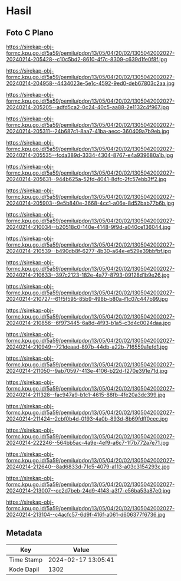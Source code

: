 # Hasil

## Foto C Plano

https://sirekap-obj-formc.kpu.go.id/5a59/pemilu/pdpr/13/05/04/20/02/1305042002027-20240214-205428--c10c5bd2-8610-4f7c-8309-c639d1fe0f8f.jpg

https://sirekap-obj-formc.kpu.go.id/5a59/pemilu/pdpr/13/05/04/20/02/1305042002027-20240214-204958--4434023e-5e1c-4592-9ed0-deb67803c2aa.jpg

https://sirekap-obj-formc.kpu.go.id/5a59/pemilu/pdpr/13/05/04/20/02/1305042002027-20240214-205205--adfd5ca2-0c24-40c5-aa88-2e1132c4f967.jpg

https://sirekap-obj-formc.kpu.go.id/5a59/pemilu/pdpr/13/05/04/20/02/1305042002027-20240214-205311--24b687c1-8aa7-41ba-aecc-360409a7b9eb.jpg

https://sirekap-obj-formc.kpu.go.id/5a59/pemilu/pdpr/13/05/04/20/02/1305042002027-20240214-205535--fcda389d-3334-4304-8767-e4a939680a1b.jpg

https://sirekap-obj-formc.kpu.go.id/5a59/pemilu/pdpr/13/05/04/20/02/1305042002027-20240214-205631--944b625a-52fd-4041-8dfc-2fc57ebb3ff2.jpg

https://sirekap-obj-formc.kpu.go.id/5a59/pemilu/pdpr/13/05/04/20/02/1305042002027-20240214-205903--9e5b840e-3668-4cc1-a06e-8d52bab77b6b.jpg

https://sirekap-obj-formc.kpu.go.id/5a59/pemilu/pdpr/13/05/04/20/02/1305042002027-20240214-210034--b20518c0-140e-4148-9f9d-a040ce136044.jpg

https://sirekap-obj-formc.kpu.go.id/5a59/pemilu/pdpr/13/05/04/20/02/1305042002027-20240214-210539--b490db8f-6277-4b30-a64e-e529e39bbfbf.jpg

https://sirekap-obj-formc.kpu.go.id/5a59/pemilu/pdpr/13/05/04/20/02/1305042002027-20240214-210633--397c2123-182e-4a77-8793-09128d1b9e26.jpg

https://sirekap-obj-formc.kpu.go.id/5a59/pemilu/pdpr/13/05/04/20/02/1305042002027-20240214-210727--61f5f595-85b9-498b-b80a-f1c07c447b99.jpg

https://sirekap-obj-formc.kpu.go.id/5a59/pemilu/pdpr/13/05/04/20/02/1305042002027-20240214-210856--6f973445-6a8d-4f93-b1a5-c3d4c0024daa.jpg

https://sirekap-obj-formc.kpu.go.id/5a59/pemilu/pdpr/13/05/04/20/02/1305042002027-20240214-210949--721deaad-897b-44db-a22b-716559a1efd1.jpg

https://sirekap-obj-formc.kpu.go.id/5a59/pemilu/pdpr/13/05/04/20/02/1305042002027-20240214-211050--9ab70597-413e-4106-b22d-f270e391e71d.jpg

https://sirekap-obj-formc.kpu.go.id/5a59/pemilu/pdpr/13/05/04/20/02/1305042002027-20240214-211328--fac947a9-b1c1-4615-88fb-4fe20a3dc399.jpg

https://sirekap-obj-formc.kpu.go.id/5a59/pemilu/pdpr/13/05/04/20/02/1305042002027-20240214-211424--2cbf0b4d-0193-4a0b-893d-8b69fdff0cec.jpg

https://sirekap-obj-formc.kpu.go.id/5a59/pemilu/pdpr/13/05/04/20/02/1305042002027-20240214-222246--564bb5ac-4a9e-4ef9-a6c7-1f7b772a7e71.jpg

https://sirekap-obj-formc.kpu.go.id/5a59/pemilu/pdpr/13/05/04/20/02/1305042002027-20240214-212640--8ad6833d-71c5-4079-a113-a03c3154293c.jpg

https://sirekap-obj-formc.kpu.go.id/5a59/pemilu/pdpr/13/05/04/20/02/1305042002027-20240214-213007--cc2d7beb-24d9-4143-a3f7-e56ba53a87e0.jpg

https://sirekap-obj-formc.kpu.go.id/5a59/pemilu/pdpr/13/05/04/20/02/1305042002027-20240214-213104--c4acfc57-6d9f-416f-a061-d606377f6736.jpg


## Metadata

| Key        | Value               |
| ---------- | ------------------- |
| Time Stamp | 2024-02-17 13:05:41 |
| Kode Dapil | 1302                |



